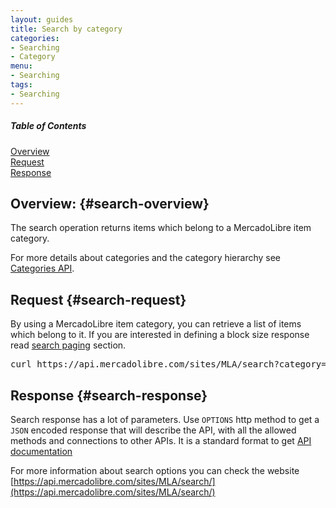 ```yaml
---
layout: guides
title: Search by category
categories: 
- Searching
- Category
menu: 
- Searching
tags: 
- Searching
---
```


<div class="contents">
  <h5>Table of Contents</h5>
  <dl>
    <dt><a href="javascript:void(0)" onClick="goToByScroll('search-overview')">Overview</a></dt>
    <dt><a href="javascript:void(0)" onClick="goToByScroll('search-request')">Request</a></dt>
    <dt><a href="javascript:void(0)" onClick="goToByScroll('search-response')">Response</a></dt>
  </dl>
</div>


## Overview: {#search-overview}

The search operation returns items which belong to a MercadoLibre item category. 

For more details about categories and the category hierarchy see [Categories API](/category-introduction). 


## Request {#search-request}

By using a MercadoLibre item category, you can retrieve a list of items which belong to it. If you are interested in defining a block size response read [search paging](/search-paging) section.   

<pre class="terminal">
curl https://api.mercadolibre.com/sites/MLA/search?category=MLA5726
</pre>

## Response {#search-response}

Search response has a lot of parameters. Use <code>OPTIONS</code> http method to get a <code>JSON</code> encoded response that will describe the API, with all the allowed methods and connections to other APIs. It is a standard format to get [API documentation](/design-considerations/#options) 


For more information about search options you can check the website [https://api.mercadolibre.com/sites/MLA/search/](https://api.mercadolibre.com/sites/MLA/search/)




